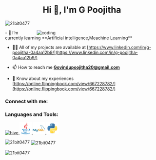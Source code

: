 <h1 align="center">Hi 👋, I'm G Poojitha</h1>
<p align="left"> <img src="https://komarev.com/ghpvc/?username=21bit0477&label=Profile%20views&color=0e75b6&style=flat" alt="21bit0477" /> </p>
<img align="right"alt="coding"width="400"src="https://camo.githubusercontent.com/19db51af5f90f1b152bc0b9078f5fe97053955be5074f03f17019c70345bdcdb/68747470733a2f2f6d69726f2e6d656469756d2e636f6d2f6d61782f313336302f302a37513379765349765f7430696f4a2d5a2e676966">
- 🌱 I’m currently learning **Artificial intelligence,Meachine Learning**

- 👨‍💻 All of my projects are available at [https://www.linkedin.com/in/g-poojitha-0a4aa12b9/](https://www.linkedin.com/in/g-poojitha-0a4aa12b9/)

- 📫 How to reach me **Govindupoojitha20@gmail.com**

- 📄 Know about my experiences [https://online.flippingbook.com/view/667228782/](https://online.flippingbook.com/view/667228782/)

<h3 align="left">Connect with me:</h3>
<p align="left">
</p>

<h3 align="left">Languages and Tools:</h3>
<p align="left"> <a href="https://hive.apache.org/" target="_blank" rel="noreferrer"> <img src="https://www.vectorlogo.zone/logos/apache_hive/apache_hive-icon.svg" alt="hive" width="40" height="40"/> </a> <a href="https://www.java.com" target="_blank" rel="noreferrer"> <img src="https://raw.githubusercontent.com/devicons/devicon/master/icons/java/java-original.svg" alt="java" width="40" height="40"/> </a> <a href="https://www.mysql.com/" target="_blank" rel="noreferrer"> <img src="https://raw.githubusercontent.com/devicons/devicon/master/icons/mysql/mysql-original-wordmark.svg" alt="mysql" width="40" height="40"/> </a> <a href="https://www.python.org" target="_blank" rel="noreferrer"> <img src="https://raw.githubusercontent.com/devicons/devicon/master/icons/python/python-original.svg" alt="python" width="40" height="40"/> </a> </p>

<p><img align="left" src="https://github-readme-stats.vercel.app/api/top-langs?username=21bit0477&show_icons=true&locale=en&layout=compact" alt="21bit0477" /></p>

<p>&nbsp;<img align="center" src="https://github-readme-stats.vercel.app/api?username=21bit0477&show_icons=true&locale=en" alt="21bit0477" /></p>

<p><img align="center" src="https://github-readme-streak-stats.herokuapp.com/?user=21bit0477&" alt="21bit0477" /></p>
